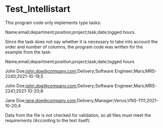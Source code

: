 # Test_Intellistart

This program code only implements type tasks:

Name;email;department;position;project;task;date;logged hours.

Since the task does not say whether it is necessary to take into account the order and number of columns, the program code was written for the example from the task:

Name;email;department;position;project;task;date;logged hours

John Doe;john.doe@company.com;Delivery;Software Engineer;Mars;MRS-2240;2021-10-19;5 

John Doe;john.doe@company.com;Delivery;Software Engineer;Mars;MRS-2241;2021-10-20;8 

Jane Doe;jane.doe@company.com;Delivery;Manager;Venus;VNS-1111;2021-10-20;4 

Data from the file is not checked for validation, so all files must meet the requirements (According to the test itself).
